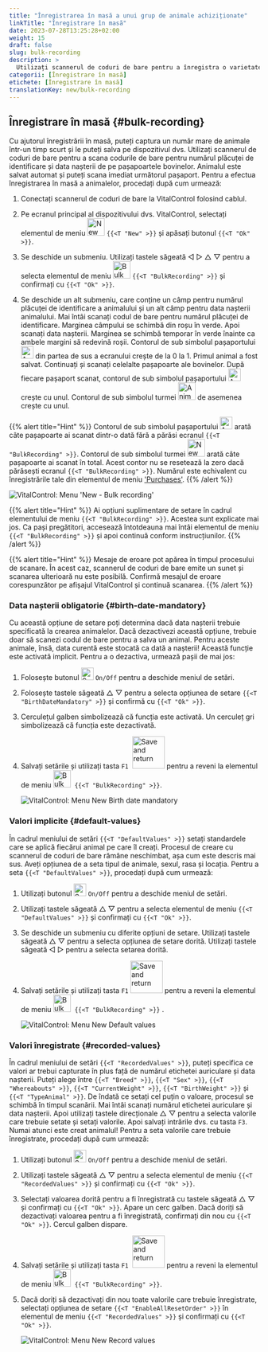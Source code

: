 ```yaml
---
title: "Înregistrarea în masă a unui grup de animale achiziționate"
linkTitle: "Înregistrare în masă"
date: 2023-07-28T13:25:28+02:00
weight: 15
draft: false
slug: bulk-recording
description: >
  Utilizați scannerul de coduri de bare pentru a înregistra o varietate de animale.
categorii: [Înregistrare în masă]
etichete: [Înregistrare în masă]
translationKey: new/bulk-recording
---
```

## Înregistrare în masă {#bulk-recording}

Cu ajutorul înregistrării în masă, puteți captura un număr mare de animale într-un timp scurt și le puteți salva pe dispozitivul dvs. Utilizați scannerul de coduri de bare pentru a scana codurile de bare pentru numărul plăcuței de identificare și data nașterii de pe pașapoartele bovinelor. Animalul este salvat automat și puteți scana imediat următorul pașaport. Pentru a efectua înregistrarea în masă a animalelor, procedați după cum urmează:

1. Conectați scannerul de coduri de bare la VitalControl folosind cablul.

2. Pe ecranul principal al dispozitivului dvs. VitalControl, selectați elementul de meniu <img src="/icons/main/new-animal.svg" width="35" align="bottom" alt="New animal" /> `{{<T "New" >}}` și apăsați butonul `{{<T "Ok" >}}`.

3. Se deschide un submeniu. Utilizați tastele săgeată ◁ ▷ △ ▽ pentru a selecta elementul de meniu <img src="/icons/main/barcode-scan.svg" width="35" align="bottom" alt="Bulk recording" /> `{{<T "BulkRecording" >}}` și confirmați cu `{{<T "Ok" >}}`.

4. Se deschide un alt submeniu, care conține un câmp pentru numărul plăcuței de identificare a animalului și un alt câmp pentru data nașterii animalului. Mai întâi scanați codul de bare pentru numărul plăcuței de identificare. Marginea câmpului se schimbă din roșu în verde. Apoi scanați data nașterii. Marginea se schimbă temporar în verde înainte ca ambele margini să redevină roșii. Contorul de sub simbolul pașaportului <img src="/icons/header/animal-passports.svg" width="25" align="bottom" alt="Animal passports" title="Animal passports" /> din partea de sus a ecranului crește de la 0 la 1. Primul animal a fost salvat. Continuați și scanați celelalte pașapoarte ale bovinelor. După fiecare pașaport scanat, contorul de sub simbolul pașaportului <img src="/icons/header/animal-passports.svg" width="25" align="bottom" alt="Animal passports" title="Animal passports" /> crește cu unul. Contorul de sub simbolul turmei <img src="/icons/header/group.svg" width="35" align="bottom" alt="Animal group"  title="Animal group" /> de asemenea crește cu unul.

{{% alert title="Hint" %}}
Contorul de sub simbolul pașaportului <img src="/icons/header/animal-passports.svg" width="25" align="bottom" alt="Animal passports" title="Animal passports" /> arată câte pașapoarte ai scanat dintr-o dată fără a părăsi ecranul `{{<T "BulkRecording" >}}`. Contorul de sub simbolul turmei <img src="/icons/header/group.svg" width="35" align="bottom" alt="New animal" /> arată câte pașapoarte ai scanat în total. Acest contor nu se resetează la zero dacă părăsești ecranul `{{<T "BulkRecording" >}}`. Numărul este echivalent cu înregistrările tale din elementul de meniu ['Purchases'](../new-on-farm/purchased-animals/).
{{% /alert %}}

   ![VitalControl: Menu 'New - Bulk recording'](../images/bulk-recording.png "Bulk recording")

{{% alert title="Hint" %}}
Ai opțiuni suplimentare de setare în cadrul elementului de meniu `{{<T "BulkRecording" >}}`. Acestea sunt explicate mai jos. Ca pași pregătitori, accesează întotdeauna mai întâi elementul de meniu `{{<T "BulkRecording" >}}` și apoi continuă conform instrucțiunilor.
{{% /alert %}}

{{% alert title="Hint" %}}
Mesaje de eroare pot apărea în timpul procesului de scanare. În acest caz, scannerul de coduri de bare emite un sunet și scanarea ulterioară nu este posibilă. Confirmă mesajul de eroare corespunzător pe afișajul VitalControl și continuă scanarea.
{{% /alert %}}

### Data nașterii obligatorie {#birth-date-mandatory}

Cu această opțiune de setare poți determina dacă data nașterii trebuie specificată la crearea animalelor. Dacă dezactivezi această opțiune, trebuie doar să scanezi codul de bare pentru a salva un animal. Pentru aceste animale, însă, data curentă este stocată ca dată a nașterii! Această funcție este activată implicit. Pentru a o dezactiva, urmează pașii de mai jos:

1. Folosește butonul <img src="/icons/gear.svg" width="25" align="bottom" alt="Settings menu" /> `On/Off` pentru a deschide meniul de setări.

2. Folosește tastele săgeată △ ▽ pentru a selecta opțiunea de setare `{{<T "BirthDateMandatory" >}}` și confirmă cu `{{<T "Ok" >}}`.

3. Cerculețul galben simbolizează că funcția este activată. Un cerculeț gri simbolizează că funcția este dezactivată.

4. Salvați setările și utilizați tasta `F1` &nbsp;<img src="/icons/footer/save_exit.svg" width="65" align="bottom" alt="Save and return" /> pentru a reveni la elementul de meniu <img src="/icons/main/barcode-scan.svg" width="35" align="bottom" alt="Bulk recording" />&nbsp; `{{<T "BulkRecording" >}}`.

   ![VitalControl: Menu New Birth date mandatory](../images/birthdate.png "Birth date mandatory")

### Valori implicite {#default-values}

În cadrul meniului de setări `{{<T "DefaultValues" >}}` setați standardele care se aplică fiecărui animal pe care îl creați. Procesul de creare cu scannerul de coduri de bare rămâne neschimbat, așa cum este descris mai sus. Aveți opțiunea de a seta tipul de animale, sexul, rasa și locația. Pentru a seta `{{<T "DefaultValues" >}}`, procedați după cum urmează:

1. Utilizați butonul <img src="/icons/gear.svg" width="25" align="bottom" alt="Settings menu" /> `On/Off` pentru a deschide meniul de setări.

2. Utilizați tastele săgeată △ ▽ pentru a selecta elementul de meniu `{{<T "DefaultValues" >}}` și confirmați cu `{{<T "Ok" >}}`.

3. Se deschide un submeniu cu diferite opțiuni de setare. Utilizați tastele săgeată △ ▽ pentru a selecta opțiunea de setare dorită. Utilizați tastele săgeată ◁ ▷ pentru a selecta setarea dorită.

4. Salvați setările și utilizați tasta `F1`&nbsp;<img src="/icons/footer/save_exit.svg" width="65" align="bottom" alt="Save and return" /> pentru a reveni la elementul de meniu <img src="/icons/main/barcode-scan.svg" width="35" align="bottom" alt="Bulk recording" />&nbsp; `{{<T "BulkRecording" >}}` .

   ![VitalControl: Menu New Default values](../images/defaultvalues.png "Default values")

### Valori înregistrate {#recorded-values}

În cadrul meniului de setări `{{<T "RecordedValues" >}}`, puteți specifica ce valori ar trebui capturate în plus față de numărul etichetei auriculare și data nașterii. Puteți alege între `{{<T "Breed" >}}`, `{{<T "Sex" >}}`, `{{<T "Whereabouts" >}}`, `{{<T "CurrentWeight" >}}`, `{{<T "BirthWeight" >}}` și `{{<T "TypeAnimal" >}}`. De îndată ce setați cel puțin o valoare, procesul se schimbă în timpul scanării. Mai întâi scanați numărul etichetei auriculare și data nașterii. Apoi utilizați tastele direcționale △ ▽ pentru a selecta valorile care trebuie setate și setați valorile. Apoi salvați intrările dvs. cu tasta `F3`. Numai atunci este creat animalul! Pentru a seta valorile care trebuie înregistrate, procedați după cum urmează:


1. Utilizați butonul <img src="/icons/gear.svg" width="25" align="bottom" alt="Settings menu" /> `On/Off` pentru a deschide meniul de setări.

2. Utilizați tastele săgeată △ ▽ pentru a selecta elementul de meniu `{{<T "RecordedValues" >}}` și confirmați cu `{{<T "Ok" >}}`.

3. Selectați valoarea dorită pentru a fi înregistrată cu tastele săgeată △ ▽ și confirmați cu `{{<T "Ok" >}}`. Apare un cerc galben. Dacă doriți să dezactivați valoarea pentru a fi înregistrată, confirmați din nou cu `{{<T "Ok" >}}`. Cercul galben dispare.

4. Salvați setările și utilizați tasta `F1` &nbsp;<img src="/icons/footer/save_exit.svg" width="65" align="bottom" alt="Save and return" /> pentru a reveni la elementul de meniu <img src="/icons/main/barcode-scan.svg" width="35" align="bottom" alt="Bulk recording" />&nbsp; `{{<T "BulkRecording" >}}`.

5. Dacă doriți să dezactivați din nou toate valorile care trebuie înregistrate, selectați opțiunea de setare `{{<T "EnableAllResetOrder" >}}` în elementul de meniu `{{<T "RecordedValues" >}}` și confirmați cu `{{<T "Ok" >}}`.

   ![VitalControl: Menu New Record values](../images/recordvalues.png "Record values")
